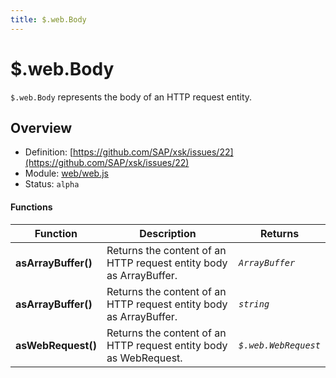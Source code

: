```yaml
---
title: $.web.Body
---
```


$.web.Body
===

`$.web.Body` represents the body of an HTTP request entity.

## Overview

- Definition: [https://github.com/SAP/xsk/issues/22](https://github.com/SAP/xsk/issues/22)
- Module: [web/web.js](https://github.com/SAP/xsk/blob/main/modules/api/api-xsjs/src/main/resources/META-INF/dirigible/xsk/web/web.js)
- Status: `alpha`

#### Functions

| Function            | Description                                                        | Returns              |
|---------------------|--------------------------------------------------------------------|----------------------|
| **asArrayBuffer()** | Returns the content of an HTTP request entity body as ArrayBuffer. | _`ArrayBuffer`_      |
| **asArrayBuffer()** | Returns the content of an HTTP request entity body as ArrayBuffer. | _`string`_           |
| **asWebRequest()**  | Returns the content of an HTTP request entity body as WebRequest.  | _`$.web.WebRequest`_ |
